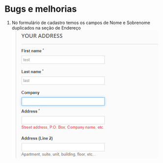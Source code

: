 # Bugs e melhorias
1. No formulário de cadastro temos os campos de Nome e Sobrenome duplicados na seção de Endereço
![Bug](../../../../../assets/singOnForm_nameFieldsDuplicated.png)